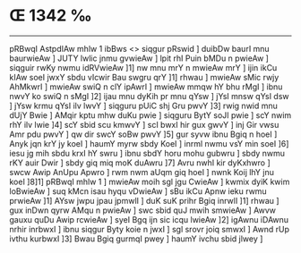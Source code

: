 # Œ 1342 ‰
---
pRBwqI AstpdIAw mhlw 1 ibBws
<> siqgur pRswid ]
duibDw baurI mnu baurwieAw ] JUTY lwlic jnmu gvwieAw ] lpit rhI
Puin bMDu n pwieAw ] siqguir rwKy nwmu idRVwieAw ]1] nw mnu mrY n
mwieAw mrY ] ijin ikCu kIAw soeI jwxY sbdu vIcwir Bau swgru qrY ]1]
rhwau ] mwieAw sMic rwjy AhMkwrI ] mwieAw swiQ n clY ipAwrI ]
mwieAw mmqw hY bhu rMgI ] ibnu nwvY ko swiQ n sMgI ]2] ijau mnu dyKih
pr mnu qYsw ] jYsI mnsw qYsI dsw ] jYsw krmu qYsI ilv lwvY ] siqguru
pUiC shj Gru pwvY ]3] rwig nwid mnu dUjY Bwie ] AMqir kptu mhw duKu
pwie ] siqguru BytY soJI pwie ] scY nwim rhY ilv lwie ]4] scY sbid
scu kmwvY ] scI bwxI hir gux gwvY ] inj Gir vwsu Amr pdu pwvY ] qw
dir swcY soBw pwvY ]5] gur syvw ibnu Bgiq n hoeI ] Anyk jqn krY jy
koeI ] haumY myrw sbdy KoeI ] inrml nwmu vsY min soeI ]6] iesu jg
mih sbdu krxI hY swru ] ibnu sbdY horu mohu gubwru ] sbdy nwmu rKY auir
Dwir ] sbdy giq miq moK duAwru ]7] Avru nwhI kir dyKxhwro ] swcw
Awip AnUpu Apwro ] rwm nwm aUqm giq hoeI ] nwnk Koij lhY jnu koeI
]8]1] pRBwqI mhlw 1 ] mwieAw moih sgl jgu CwieAw ] kwmix dyiK
kwim loBwieAw ] suq kMcn isau hyqu vDwieAw ] sBu ikCu Apnw ieku rwmu
prwieAw ]1] AYsw jwpu jpau jpmwlI ] duK suK prihr Bgiq inrwlI
]1] rhwau ] gux inDwn qyrw AMqu n pwieAw ] swc sbid quJ mwih
smwieAw ] Awvw gauxu quDu Awip rcwieAw ] syeI Bgq ijn sic icqu
lwieAw ]2] igAwnu iDAwnu nrhir inrbwxI ] ibnu siqgur Byty koie n
jwxI ] sgl srovr joiq smwxI ] Awnd rUp ivthu kurbwxI ]3] Bwau
Bgiq gurmqI pwey ] haumY ivchu sbid jlwey ]
####
